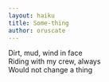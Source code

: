 ```yaml
---
layout: haiku
title: Some-thing
author: oruscate
---
```


Dirt, mud, wind in face<br>
Riding with my crew, always<br>
Would not change a thing<br>